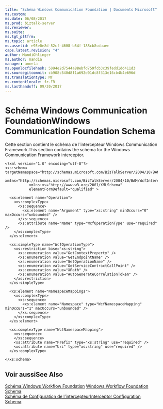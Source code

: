 ```yaml
---
title: "Schéma Windows Communication Foundation | Documents Microsoft"
ms.custom: 
ms.date: 06/08/2017
ms.prod: biztalk-server
ms.reviewer: 
ms.suite: 
ms.tgt_pltfrm: 
ms.topic: article
ms.assetid: e95e0e8d-82cf-4608-b54f-188cb8cdaaee
caps.latest.revision: "4"
author: MandiOhlinger
ms.author: mandia
manager: anneta
ms.openlocfilehash: 5094e2d7544a88ebfd759fcb3c39fedd1dd411d3
ms.sourcegitcommit: cb908c540d8f1a692d01dc8f313e16cb4b4e696d
ms.translationtype: MT
ms.contentlocale: fr-FR
ms.lasthandoff: 09/20/2017
---
```

# <a name="windows-communication-foundation-schema"></a><span data-ttu-id="c0f93-102">Schéma Windows Communication Foundation</span><span class="sxs-lookup"><span data-stu-id="c0f93-102">Windows Communication Foundation Schema</span></span>
<span data-ttu-id="c0f93-103">Cette section contient le schéma de l'intercepteur Windows Communication Framework.</span><span class="sxs-lookup"><span data-stu-id="c0f93-103">This section contains the schema for the Windows Communication Framework interceptor.</span></span>  
  
```  
<?xml version="1.0" encoding="utf-8"?>  
<xs:schema targetNamespace="http://schemas.microsoft.com/BizTalkServer/2004/10/BAM/WcfInterceptorConfiguration"   
           xmlns="http://schemas.microsoft.com/BizTalkServer/2004/10/BAM/WcfInterceptorConfiguration"   
           xmlns:xs="http://www.w3.org/2001/XMLSchema"  
           elementFormDefault="qualified" >  
  
  <xs:element name="Operation">  
    <xs:complexType>  
      <xs:sequence>  
        <xs:element name="Argument" type="xs:string" minOccurs="0" maxOccurs="unbounded" />  
      </xs:sequence>  
      <xs:attribute name="Name" type="WcfOperationType" use="required" />  
    </xs:complexType>  
  </xs:element>  
  
  <xs:simpleType name="WcfOperationType">  
    <xs:restriction base="xs:string">  
      <xs:enumeration value="GetContextProperty" />  
      <xs:enumeration value="GetEndpointName" />  
      <xs:enumeration value="GetOperationName" />  
      <xs:enumeration value="GetServiceContractCallPoint" />  
      <xs:enumeration value="XPath" />  
      <xs:enumeration value="AutoGenerateCorrelationToken" />  
    </xs:restriction>  
  </xs:simpleType>  
  
  <xs:element name="NamespaceMappings">  
    <xs:complexType>  
      <xs:sequence>  
        <xs:element name="Namespace" type="WcfNamespaceMapping" minOccurs="1" maxOccurs="unbounded" />  
      </xs:sequence>  
    </xs:complexType>  
  </xs:element>  
  
  <xs:complexType name="WcfNamespaceMapping">  
    <xs:sequence>  
    </xs:sequence>  
    <xs:attribute name="Prefix" type="xs:string" use="required" />  
    <xs:attribute name="Uri" type="xs:string" use="required" />  
  </xs:complexType>  
  
</xs:schema>  
```  
  
## <a name="see-also"></a><span data-ttu-id="c0f93-104">Voir aussi</span><span class="sxs-lookup"><span data-stu-id="c0f93-104">See Also</span></span>  
 <span data-ttu-id="c0f93-105">[Schéma Windows Workflow Foundation](../core/windows-workflow-foundation-schema.md) </span><span class="sxs-lookup"><span data-stu-id="c0f93-105">[Windows Workflow Foundation Schema](../core/windows-workflow-foundation-schema.md) </span></span>  
 [<span data-ttu-id="c0f93-106">Schéma de Configuration de l’intercepteur</span><span class="sxs-lookup"><span data-stu-id="c0f93-106">Interceptor Configuration Schema</span></span>](../core/interceptor-configuration-schema.md)